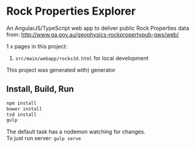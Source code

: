 # Rock Properties Explorer


An AngularJS/TypeScript web app to deliver public Rock Properties data from:
<a href="http://www.ga.gov.au/geophysics-rockpropertypub-gws/web/">
	http://www.ga.gov.au/geophysics-rockpropertypub-gws/web/
</a>

1 x pages in this project:

1. `src/main/webapp/rocks3d.html` for local development

This project was generated with)
generator

## Install, Build, Run

```bash
npm install
bower install
tsd install
gulp
```

The default task has a nodemon watching for changes.<br/>
To just run server: `gulp serve`